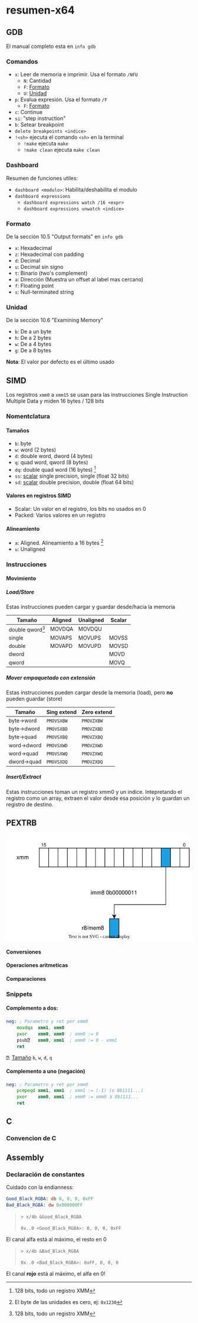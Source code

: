 # resumen-x64

## GDB

El manual completo esta en `info gdb`

### Comandos

- `x`: Leer de memoria e imprimir.  Usa el formato `/NFU`
  - `N`: Cantidad
  - `F`: [Formato](#formato)
  - `U`: [Unidad](#unidad)
- `p`: Evalua expresión. Usa el formato `/F`
  - `F`: [Formato](#formato)
- `c`: Continue
- `si`: "step instruction"
- `b`: Setear breakpoint
- `delete breakpoints <indice>`
- `!<sh>` ejecuta el comando `<sh>` en la terminal
  - `!make` ejecuta `make`
  - `!make clean` ejecuta `make clean`

### Dashboard

Resumen de funciones utiles:
 - `dashboard <modulo>`: Habilita/deshabilita el modulo
 - `dashboard expressions`
   - `dashboard expressions watch /16 <expr>` 
   - `dashboard expressions unwatch <indice>` 

### Formato

De la sección 10.5 "Output formats" en `info gdb`

- `x`: Hexadecimal
- `z`: Hexadecimal con padding
- `d`: Decimal
- `u`: Decimal sin signo
- `t`: Binario (*t*wo's complement)
- `a`: Dirección (Muestra un offset al label mas cercano)
- `f`: Floating point
- `s`: Null-terminated string

### Unidad

De la sección 10.6 "Examining Memory"

- `b`: De a un byte
- `h`: De a 2 bytes
- `w`: De a 4 bytes
- `g`: De a 8 bytes
  
**Nota**: El valor por defecto es el último usado

## SIMD

Los registros `xmm0` a `xmm15` se usan para las instrucciones Single Instruction Multiple Data y miden 16 bytes / 128 bits

### Nomentclatura

#### Tamaños
- `b`: byte
- `w`: word (2 bytes)
- `d`: double word, dword (4 bytes)
- `q`: quad word, qword (8 bytes)
- `dq`: double quad word (16 bytes) [^double-quad-word-size]
- `ss`: [scalar](#valores-en-registros-simd) single precision, single (float 32 bits)
- `sd`: [scalar](#valores-en-registros-simd) double precision, double (float 64 bits)

[^double-quad-word-size]: 128 bits, todo un registro XMM

#### Valores en registros SIMD
- Scalar: Un valor en el registro, los bits no usados en 0
- Packed: Varios valores en un registro

#### Alineamiento
- `a`: Aligned. Alineamiento a 16 bytes [^alineamiento-hint]
- `u`: Unaligned

[^alineamiento-hint]: El byte de las unidades es cero, ej: `0x1230` 

### Instrucciones

#### Movimiento

##### Load/Store

Estas instrucciones pueden cargar y guardar desde/hacia la memoria

| Tamaño                               | Aligned | Unaligned | Scalar |
| ------------------------------------ | ------- | --------- | ------ |
| double qword[^double-quad-word-size] | MOVDQA  | MOVDQU    |        |
| single                               | MOVAPS  | MOVUPS    | MOVSS  |
| double                               | MOVAPD  | MOVUPD    | MOVSD  |
| dword                                |         |           | MOVD   |
| qword                                |         |           | MOVQ   |

##### Mover empaquetado con extensión

Estas instrucciones pueden cargar desde la memoria (load), pero **no** pueden guardar (store)

| Tamaño     | Sing extend | Zero extend |
| ---------- | ----------- | ----------- |
| byte→word  | `PMOVSXBW`  | `PMOVZXBW`  |
| byte→dword | `PMOVSXBD`  | `PMOVZXBD`  |
| byte→quad  | `PMOVSXBQ`  | `PMOVZXBQ`  |
| word→dword | `PMOVSXWD`  | `PMOVZXWD`  |
| word→quad  | `PMOVSXWQ`  | `PMOVZXWQ`  |
| dword→quad | `PMOVSXDQ`  | `PMOVZXDQ`  |

##### Insert/Extract

Estas instrucciones toman un registro xmm0 y un indice. Intepretando el registro como un array, extraen el valor desde esa posición y lo guardan un registro de destino.

PEXTRB
------
![PEXTRB ex](assets/pextrb.svg)

#### Conversiones

#### Operaciones aritmeticas

#### Comparaciones

### Snippets

#### Complemento a dos:

```asm
neg: ; Parametro y ret por xmm0
    movdqa  xmm1, xmm0
    pxor    xmm0, xmm0  ; xmm0 := 0
    psub⍰   xmm0, xmm1  ; xmm0 := 0 - xmm1
    ret
```
`⍰`: [Tamaño](#tamaños) `b`, `w`, `d`, `q`

#### Complemento a uno (negación)

```asm
neg: ; Parametro y ret por xmm0
    pcmpeqd xmm1, xmm1  ; xmm1 := (-1) (o 0b1111...)
    pxor    xmm0, xmm1  ; xmm0 := xmm0 ⊻ 0b1111...
    ret
```

## C

### Convencion de C

## Assembly

### Declaración de constantes

Cuidado con la endianness:
```asm
Good_Black_RGBA: db 0, 0, 0, 0xFF
Bad_Black_RGBA: dw 0x000000FF
```
> `> x/4b &Good_Black_RGBA`
> 
> `0x..0 <Good_Black_RGBA>: 0, 0, 0, 0xFF`

El canal alfa está al máximo, el resto en 0

> `> x/4b &Bad_Black_RGBA`
> 
> `0x..0 <Bad_Black_RGBA>: 0xFF, 0, 0, 0`

El canal **rojo** está al máximo, el alfa en 0!